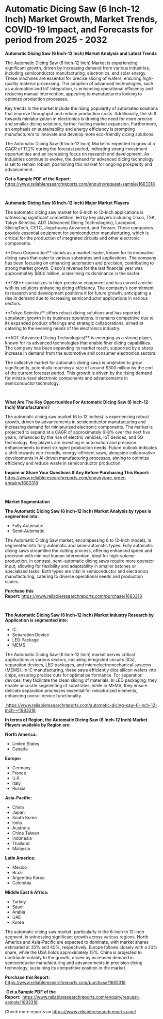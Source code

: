 <p><h1>Automatic Dicing Saw (6 Inch-12 Inch) Market Growth, Market Trends, COVID-19 Impact, and Forecasts for period from 2025 - 2032</h1></p><p><strong>Automatic Dicing Saw (6 Inch-12 Inch) Market Analysis and Latest Trends</strong></p>
<p><p>The Automatic Dicing Saw (6 Inch-12 Inch) Market is experiencing significant growth, driven by increasing demand from various industries, including semiconductor manufacturing, electronics, and solar energy. These machines are essential for precise slicing of wafers, ensuring high-quality material processing. The adoption of advanced technologies, such as automation and IoT integration, is enhancing operational efficiency and reducing manual intervention, appealing to manufacturers looking to optimize production processes.</p><p>Key trends in the market include the rising popularity of automated solutions that improve throughput and reduce production costs. Additionally, the shift towards miniaturization in electronics is driving the need for more precise and smaller dicing solutions, further fueling market expansion. Furthermore, an emphasis on sustainability and energy efficiency is prompting manufacturers to innovate and develop more eco-friendly dicing solutions.</p><p>The Automatic Dicing Saw (6 Inch-12 Inch) Market is expected to grow at a CAGR of 11.2% during the forecast period, indicating strong investment opportunities and an increasing focus on research and development. As industries continue to evolve, the demand for advanced dicing technology is set to remain robust, positioning this market for ongoing prosperity and advancement.</p></p>
<p><strong>Get a Sample PDF of the Report:&nbsp;</strong> <a href="https://www.reliableresearchreports.com/enquiry/request-sample/1683318?utm_campaign=2788&utm_medium=2&utm_source=Github&utm_content=ia&utm_term=26032025&utm_id=automatic-dicing-saw-6-inch-12-inch">https://www.reliableresearchreports.com/enquiry/request-sample/1683318</a></p>
<p>&nbsp;</p>
<p><strong>Automatic Dicing Saw (6 Inch-12 Inch) Major Market Players</strong></p>
<p><p>The automatic dicing saw market for 6-inch to 12-inch applications is witnessing significant competition, led by key players including Disco, TSK, Tokyo Seimitsu, ADT (Advanced Dicing Technologies), Loadpoint, SlicingTech, CETC, Jingchuang Advanced, and Tensun. These companies provide essential equipment for semiconductor manufacturing, which is critical for the production of integrated circuits and other electronic components.</p><p>**Disco Corporation** stands as a market leader, known for its innovative dicing saws that cater to various substrates and applications. The company has been focusing on enhancing automation and precision, contributing to strong market growth. Disco's revenue for the last financial year was approximately $800 million, underlining its dominance in the sector.</p><p>**TSK** specializes in high-precision equipment and has carved a niche with its solutions enhancing dicing efficiency. The company’s commitment to research and development positions it for future growth, anticipating a rise in demand due to increasing semiconductor applications in various sectors.</p><p>**Tokyo Seimitsu** offers robust dicing solutions and has reported consistent growth in its business operations. It remains competitive due to its expanded product offerings and strategic collaborations, aimed at catering to the evolving needs of the electronics industry.</p><p>**ADT (Advanced Dicing Technologies)** is emerging as a strong player, known for its advanced technologies that enable finer dicing capabilities. The company has been expanding its market reach, supported by a sharp increase in demand from the automotive and consumer electronics sectors.</p><p>The collective market for automatic dicing saws is projected to grow significantly, potentially reaching a size of around $300 million by the end of the current forecast period. This growth is driven by the rising demand for miniaturized electronic components and advancements in semiconductor technology.</p></p>
<p>&nbsp;</p>
<p><strong>What Are The Key Opportunities For Automatic Dicing Saw (6 Inch-12 Inch) Manufacturers?</strong></p>
<p><p>The automatic dicing saw market (6 to 12 inches) is experiencing robust growth, driven by advancements in semiconductor manufacturing and increasing demand for miniaturized electronic components. The market is projected to expand at a CAGR of approximately 6-8% over the next five years, influenced by the rise of electric vehicles, IoT devices, and 5G technology. Key players are investing in automation and precision enhancements to meet stringent production needs. Future outlook indicates a shift towards eco-friendly, energy-efficient saws, alongside collaborative developments in AI-driven manufacturing processes, aiming to optimize efficiency and reduce waste in semiconductor production.</p></p>
<p><strong>Inquire or Share Your Questions If Any Before Purchasing This Report:</strong> <a href="https://www.reliableresearchreports.com/enquiry/pre-order-enquiry/1683318?utm_campaign=2788&utm_medium=2&utm_source=Github&utm_content=ia&utm_term=26032025&utm_id=automatic-dicing-saw-6-inch-12-inch">https://www.reliableresearchreports.com/enquiry/pre-order-enquiry/1683318</a></p>
<p>&nbsp;</p>
<p><strong>Market Segmentation</strong></p>
<p><strong>The Automatic Dicing Saw (6 Inch-12 Inch) Market Analysis by types is segmented into:</strong></p>
<p><ul><li>Fully Automatic</li><li>Semi-Automatic</li></ul></p>
<p><p>The Automatic Dicing Saw market, encompassing 6 to 12-inch models, is segmented into fully automatic and semi-automatic types. Fully automatic dicing saws streamline the cutting process, offering enhanced speed and precision with minimal human intervention, ideal for high-volume production. In contrast, semi-automatic dicing saws require more operator input, allowing for flexibility and adaptability in smaller batches or specialized tasks. Both types are vital in semiconductor and electronics manufacturing, catering to diverse operational needs and production scales.</p></p>
<p><strong>Purchase this Report:&nbsp;</strong><a href="https://www.reliableresearchreports.com/purchase/1683318?utm_campaign=2788&utm_medium=2&utm_source=Github&utm_content=ia&utm_term=26032025&utm_id=automatic-dicing-saw-6-inch-12-inch">https://www.reliableresearchreports.com/purchase/1683318</a></p>
<p>&nbsp;</p>
<p><strong>The Automatic Dicing Saw (6 Inch-12 Inch) Market Industry Research by Application is segmented into:</strong></p>
<p><ul><li>IC</li><li>Separation Device</li><li>LED Package</li><li>MEMS</li></ul></p>
<p><p>The Automatic Dicing Saw (6 Inch-12 Inch) market serves critical applications in various sectors, including integrated circuits (ICs), separation devices, LED packages, and microelectromechanical systems (MEMS). In IC manufacturing, these saws efficiently dice silicon wafers into chips, ensuring precise cuts for optimal performance. For separation devices, they facilitate the clean slicing of materials. In LED packaging, they enable accurate segmenting of substrates, while in MEMS, they ensure delicate separation processes essential for miniaturized elements, enhancing overall device functionality.</p></p>
<p><a href="https://www.reliableresearchreports.com/automatic-dicing-saw-6-inch-12-inch--r1683318?utm_campaign=2788&utm_medium=2&utm_source=Github&utm_content=ia&utm_term=26032025&utm_id=automatic-dicing-saw-6-inch-12-inch">&nbsp;https://www.reliableresearchreports.com/automatic-dicing-saw-6-inch-12-inch--r1683318</a></p>
<p><strong>In terms of Region, the Automatic Dicing Saw (6 Inch-12 Inch) Market Players available by Region are:</strong></p>
<p>
    <p> <strong> North America: </strong>
        <ul>
            <li>United States</li>
            <li>Canada</li>
        </ul>
        </p> 
    <p> <strong> Europe: </strong>
        <ul>
            <li>Germany</li>
            <li>France</li>
            <li>U.K.</li>
            <li>Italy</li>
            <li>Russia</li>
        </ul>
        </p> 
    <p> <strong> Asia-Pacific: </strong>
        <ul>
            <li>China</li>
            <li>Japan</li>
            <li>South Korea</li>
            <li>India</li>
            <li>Australia</li>
            <li>China Taiwan</li>
            <li>Indonesia</li>
            <li>Thailand</li>
            <li>Malaysia</li>
        </ul>
        </p> 
    <p> <strong> Latin America: </strong>
        <ul>
            <li>Mexico</li>
            <li>Brazil</li>
            <li>Argentina Korea</li>
            <li>Colombia</li>
        </ul>
        </p> 
    <p> <strong> Middle East & Africa: </strong>
        <ul>
            <li>Turkey</li>
            <li>Saudi</li>
            <li>Arabia</li>
            <li>UAE</li>
            <li>Korea</li>
        </ul>
    </p>
    </p>
<p><p>The automatic dicing saw market, particularly in the 6-inch to 12-inch segment, is witnessing significant growth across various regions. North America and Asia-Pacific are expected to dominate, with market shares estimated at 35% and 40%, respectively. Europe follows closely with a 20% share, while the USA holds approximately 15%. China is projected to contribute notably to the growth, driven by increased demand in semiconductor manufacturing and advancements in precision dicing technology, sustaining its competitive position in the market.</p></p>
<p><strong>Purchase this Report: </strong><a href="https://www.reliableresearchreports.com/purchase/1683318?utm_campaign=2788&utm_medium=2&utm_source=Github&utm_content=ia&utm_term=26032025&utm_id=automatic-dicing-saw-6-inch-12-inch">https://www.reliableresearchreports.com/purchase/1683318</a></p>
<p>&nbsp;<strong>Get a Sample PDF of the Report:&nbsp;&nbsp;</strong><a href="https://www.reliableresearchreports.com/enquiry/request-sample/1683318?utm_campaign=2788&utm_medium=2&utm_source=Github&utm_content=ia&utm_term=26032025&utm_id=automatic-dicing-saw-6-inch-12-inch">https://www.reliableresearchreports.com/enquiry/request-sample/1683318</a></p>
<p><strong></strong></p>
<p>Check more reports on <a href="https://www.reliableresearchreports.com/?utm_campaign=2788&utm_medium=2&utm_source=Github&utm_content=ia&utm_term=26032025&utm_id=automatic-dicing-saw-6-inch-12-inch">https://www.reliableresearchreports.com/</a></p>